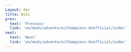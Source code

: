 ```yaml
---
Layout: doc
title: Wiki
prev:
  text: 'Previous'
  link: 'en/mods/adventure/Champions-Unofficial/index'
next:
  text: 'Next'
  link: 'en/mods/adventure/Champions-Unofficial/index'
---
```


<script setup>
import MinecraftAdvancedDamageChart from '../../../../components/minecraft-advanced-damage-chart.vue'
</script>

<MinecraftAdvancedDamageChart />